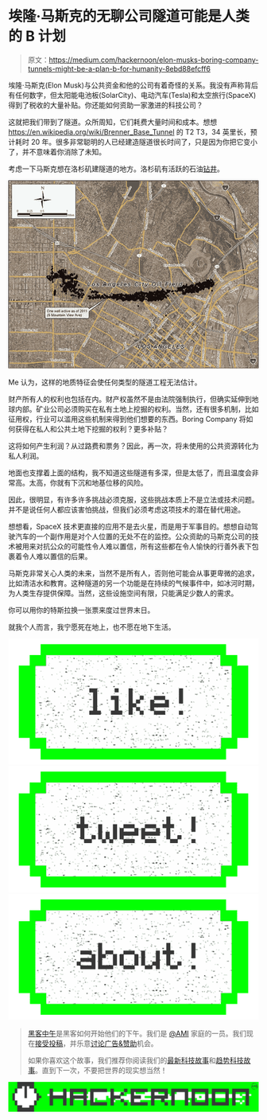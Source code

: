 # 埃隆·马斯克的无聊公司隧道可能是人类的 B 计划

> 原文：<https://medium.com/hackernoon/elon-musks-boring-company-tunnels-might-be-a-plan-b-for-humanity-8ebd88efcff6>

埃隆·马斯克(Elon Musk)与公共资金和他的公司有着奇怪的关系。我没有声称背后有任何数字，但太阳能电池板(SolarCity)、电动汽车(Tesla)和太空旅行(SpaceX)得到了税收的大量补贴。你还能如何资助一家激进的科技公司？

这就把我们带到了隧道。众所周知，它们耗费大量时间和成本。想想 https://en.wikipedia.org/wiki/Brenner_Base_Tunnel 的 T2 T3，34 英里长，预计耗时 20 年。很多非常聪明的人已经建造隧道很长时间了，只是因为你把它变小了，并不意味着你消除了未知。

考虑一下马斯克想在洛杉矶建隧道的地方。洛杉矶有活跃的石油[钻井](https://hackernoon.com/tagged/drilling)。

![](img/05528a87a4c8985530ec8c0f229eadbe.png)

Me 认为，这样的地质特征会使任何类型的隧道工程无法估计。

财产所有人的权利也包括在内。财产权虽然不是由法院强制执行，但确实延伸到地球内部。矿业公司必须购买在私有土地上挖掘的权利。当然，还有很多机制，比如征用权，行业可以滥用这些机制来得到他们想要的东西。Boring Company 将如何获得在私人和公共土地下挖掘的权利？更多补贴？

这将如何产生利润？从过路费和票务？因此，再一次，将未使用的公共资源转化为私人利润。

地面也支撑着上面的结构，我不知道这些隧道有多深，但是太低了，而且温度会非常高。太高，你就有下沉和地基位移的风险。

因此，很明显，有许多许多挑战必须克服，这些挑战本质上不是立法或技术问题。并不是说任何人都应该害怕挑战，但我们必须考虑这项技术的潜在替代用途。

想想看，SpaceX 技术更直接的应用不是去火星，而是用于军事目的。想想自动驾驶汽车的一个副作用是对个人位置的无处不在的监控。公众资助的马斯克公司的技术被用来对抗公众的可能性令人难以置信，所有这些都在令人愉快的行善外表下包裹着令人难以置信的后果。

马斯克非常关心人类的未来，当然不是所有人，否则他可能会从事更卑微的追求，比如清洁水和教育。这种隧道的另一个功能是在持续的气候事件中，如冰河时期，为人类生存提供保障。当然，这些设施空间有限，只能满足少数人的需求。

你可以用你的特斯拉换一张票来度过世界末日。

就我个人而言，我宁愿死在地上，也不愿在地下生活。

[![](img/50ef4044ecd4e250b5d50f368b775d38.png)](http://bit.ly/HackernoonFB)[![](img/979d9a46439d5aebbdcdca574e21dc81.png)](https://goo.gl/k7XYbx)[![](img/2930ba6bd2c12218fdbbf7e02c8746ff.png)](https://goo.gl/4ofytp)

> [黑客中午](http://bit.ly/Hackernoon)是黑客如何开始他们的下午。我们是 [@AMI](http://bit.ly/atAMIatAMI) 家庭的一员。我们现在[接受投稿](http://bit.ly/hackernoonsubmission)，并乐意[讨论广告&赞助](mailto:partners@amipublications.com)机会。
> 
> 如果你喜欢这个故事，我们推荐你阅读我们的[最新科技故事](http://bit.ly/hackernoonlatestt)和[趋势科技故事](https://hackernoon.com/trending)。直到下一次，不要把世界的现实想当然！

![](img/be0ca55ba73a573dce11effb2ee80d56.png)